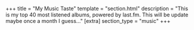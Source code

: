 +++
title = "My Music Taste"
template = "section.html"
description = "This is my top 40 most listened albums, powered by last.fm. This will be update maybe once a month I guess..."
[extra]
section_type = "music"
+++
